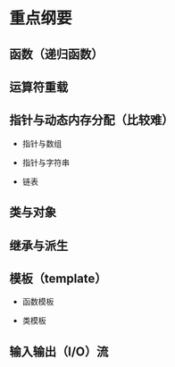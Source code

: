 # 重点纲要

## 函数（递归函数）

## 运算符重载

## 指针与动态内存分配（**比较难**）

* 指针与数组

* 指针与字符串

* 链表

## 类与对象

## 继承与派生

## 模板（template） 

* 函数模板

* 类模板

## 输入输出（I/O）流